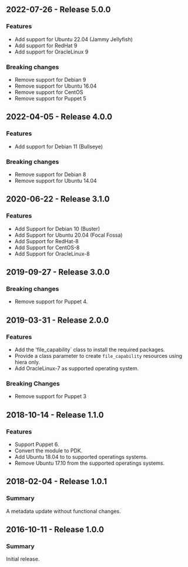 ## 2022-07-26 - Release 5.0.0

### Features

- Add support for Ubuntu 22.04 (Jammy Jellyfish)
- Add support for RedHat 9
- Add support for OracleLinux 9

### Breaking changes

- Remove support for Debian 9
- Remove support for Ubuntu 16.04
- Remove support for CentOS
- Remove support for Puppet 5

## 2022-04-05 - Release 4.0.0

### Features

- Add support for Debian 11 (Bullseye)

### Breaking changes

- Remove support for Debian 8
- Remove support for Ubuntu 14.04

## 2020-06-22 - Release 3.1.0

### Features

- Add Support for Debian 10 (Buster)
- Add Support for Ubuntu 20.04 (Focal Fossa)
- Add Support for RedHat-8
- Add Support for CentOS-8
- Add Support for OracleLinux-8

## 2019-09-27 - Release 3.0.0

### Breaking changes

- Remove support for Puppet 4.

## 2019-03-31 - Release 2.0.0

### Features

- Add the 'file_capability` class to install the required packages.
- Provide a class parameter to create `file_capability` resources using hiera only.
- Add OracleLinux-7 as supported operating system.

### Breaking Changes

- Remove support for Puppet 3

## 2018-10-14 - Release 1.1.0

### Features

- Support Puppet 6.
- Convert the module to PDK.
- Add Ubuntu 18.04 to to supported operatings systems.
- Remove Ubuntu 17.10 from the supported operatings systems.

## 2018-02-04 - Release 1.0.1

### Summary

A metadata update without functional changes.

## 2016-10-11 - Release 1.0.0

### Summary

Initial release.
